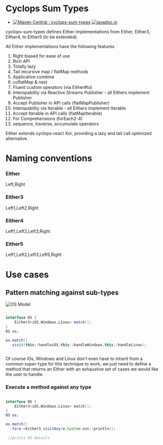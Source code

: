 # Cyclops Sum Types

* [![Maven Central : cyclops-sum-types](https://maven-badges.herokuapp.com/maven-central/com.aol.cyclops/cyclops-sum-types/badge.svg)](https://maven-badges.herokuapp.com/maven-central/com.aol.cyclops/cyclops-sum-types)   [![javadoc.io](https://javadocio-badges.herokuapp.com/com.aol.cyclops/cyclops-sum-types/badge.svg)](https://javadocio-badges.herokuapp.com/com.aol.cyclops/cyclops-sum-types)

cyclops-sum-types defines Either implementations from Either, Either3, Either4, to Either5 (to be extended).

All Either implementations have the following features


1. Right biased for ease of use
1. Rich API
1. Totally lazy
1. Tail recursive map / flatMap methods
1. Applicative combine
1. coflatMap & nest
1. Fluent custom operators (via Either<X>#to)
1. Interopability via Reactive Streams Publisher - all Eithers implement Publisher
1. Accept Publisher in API calls (flatMapPublisher)
1. Interopability via Iterable - all Eithers implement Iterable
1. Accept Iterable in API calls (flatMapIterable)
1. For Comprehensions (forEach2-4)
1. sequence, traverse, accumulate operators


Either extends cyclops-react Xor, providing a lazy and tail call optimized alternative.

# Naming conventions

### Either 
Left,Right

### Either3
Left1,Left2,Right

### Either4
Left1,Left2,Left3,Right

### Either5
Left1,Left2,Left3,Left5,Right


# Use cases

## Pattern matching against sub-types

![OS Model](https://cloud.githubusercontent.com/assets/9964792/20805590/3b3384e6-b7ef-11e6-8542-10d934d15ddf.png)

```java

interface OS {
	Either3<iOS,Windows,Linux> match();
}
OS os;

os.match()
  .visit(this::handleiOS,this::handleWindows,this::handleLinux);
  
```
Of course iOs, Windows and Linux don't even have to inherit from a common super-type for this technique to work, we just need to define a method that returns an Either with an exhaustive set of cases we would like the user to handle.

### Execute a method against any type

```java

interface OS {
	Either3<iOS,Windows,Linux> match();
}
OS os;

os.match()
  .to(e->Either3.visitAny(e,System.out::println));
  
 //prints OS details
  
```



